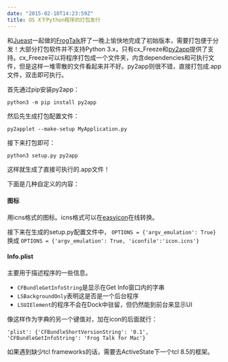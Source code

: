 ```yaml
---
date: "2015-02-10T14:23:59Z"
title: OS X下Python程序的打包发行
---
```


和[Jueast](http://jueast.com)一起做的[FrogTalk](https://github.com/b-o-p/mini-chatter)肝了一晚上愉快地完成了初始版本，需要打包便于分发！大部分打包软件并不支持Python 3.x，只有cx\_Freeze和[py2app](http://pythonhosted.org/py2app/)提供了支持。cx\_Freeze可以将程序打包成一个文件夹，内含dependencies和可执行文件，但是这样一堆零散的文件看起来并不好。py2app则很不错，直接打包成.app文件，双击即可执行。

首先通过pip安装py2app：

```
python3 -m pip install py2app
```

然后先生成打包配置文件：

```
py2applet --make-setup MyApplication.py
```

接下来打包即可：

```
python3 setup.py py2app
```

这样就生成了直接可执行的.app文件！

下面是几种自定义的内容：

#### 图标
用icns格式的图标。icns格式可以在[easyicon](http://www.easyicon.net/covert/)在线转换。

接下来在生成的setup.py配置文件中，
`OPTIONS = {'argv_emulation': True}`
换成
`OPTIONS = {'argv_emulation': True, 'iconfile':'icon.icns'}`

#### Info.plist
主要用于描述程序的一些信息。

* `CFBundleGetInfoString`是显示在Get Info窗口内的字串
* `LSBackgroundOnly`表明这是否是一个后台程序
* `LSUIElement`的程序不会在Dock中驻留，但仍然能到前台来显示UI

像这样作为字典的另一个键值对，加在icon的后面就行：

```
'plist': {'CFBundleShortVersionString': '0.1', 'CFBundleGetInfoString': 'Frog Talk for Mac'}
```

如果遇到缺少tcl frameworks的话，需要去ActiveState下一个tcl 8.5的框架。
